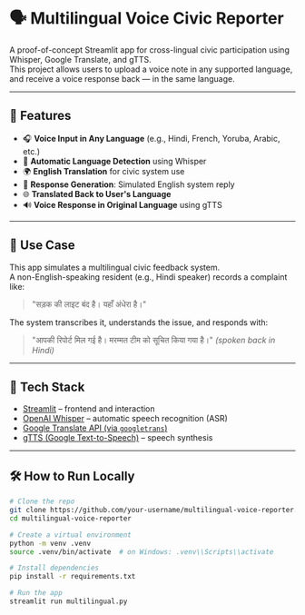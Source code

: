 # 🗣️ Multilingual Voice Civic Reporter

A proof-of-concept Streamlit app for cross-lingual civic participation using Whisper, Google Translate, and gTTS.  
This project allows users to upload a voice note in any supported language, and receive a voice response back — in the same language.

---

## 🚀 Features

- 🎧 **Voice Input in Any Language** (e.g., Hindi, French, Yoruba, Arabic, etc.)
- 🧠 **Automatic Language Detection** using Whisper
- 🌍 **English Translation** for civic system use
- 🔁 **Response Generation**: Simulated English system reply
- 🌐 **Translated Back to User's Language**
- 🔊 **Voice Response in Original Language** using gTTS

---

## 🎯 Use Case

This app simulates a multilingual civic feedback system.  
A non-English-speaking resident (e.g., Hindi speaker) records a complaint like:

> "सड़क की लाइट बंद है। यहाँ अंधेरा है।"

The system transcribes it, understands the issue, and responds with:

> "आपकी रिपोर्ट मिल गई है। मरम्मत टीम को सूचित किया गया है।" *(spoken back in Hindi)*

---

## 🧱 Tech Stack

- [Streamlit](https://streamlit.io) – frontend and interaction
- [OpenAI Whisper](https://github.com/openai/whisper) – automatic speech recognition (ASR)
- [Google Translate API (via `googletrans`)](https://py-googletrans.readthedocs.io/en/latest/)
- [gTTS (Google Text-to-Speech)](https://pypi.org/project/gTTS/) – speech synthesis

---

## 🛠️ How to Run Locally

```bash
# Clone the repo
git clone https://github.com/your-username/multilingual-voice-reporter.git
cd multilingual-voice-reporter

# Create a virtual environment
python -m venv .venv
source .venv/bin/activate  # on Windows: .venv\\Scripts\\activate

# Install dependencies
pip install -r requirements.txt

# Run the app
streamlit run multilingual.py
